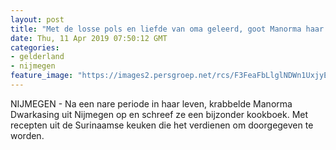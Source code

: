 ```yaml
---
layout: post
title: "Met de losse pols en liefde van oma geleerd, goot Manorma haar Surinaamse recepten in een kookboek"
date: Thu, 11 Apr 2019 07:50:12 GMT
categories: 
- gelderland 
- nijmegen 
feature_image: "https://images2.persgroep.net/rcs/F3FeaFbLlglNDWn1UxjyEnjdvLU/diocontent/144423627/_fitwidth/400/?appId=21791a8992982cd8da851550a453bd7f&quality=0.7"
---
```


NIJMEGEN - Na een nare periode in haar leven, krabbelde Manorma Dwarkasing uit Nijmegen op en schreef ze een bijzonder kookboek. Met recepten uit de Surinaamse keuken die het verdienen om doorgegeven te worden.

